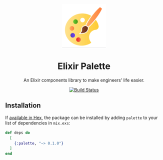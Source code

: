 <p align="center">
  <img width="140px" src="docs/images/logo.png">
  
  <h1 align="center">Elixir Palette</h1>
  
  <p align="center">
    An Elixir components library to make engineers' life easier.
  </p>
</p>

<p align="center">
  <a href="#">
    <img alt="Build Status" src="">
  </a>
</p>

## Installation

If [available in Hex](https://hex.pm/docs/publish), the package can be installed
by adding `palette` to your list of dependencies in `mix.exs`:

```elixir
def deps do
  [
    {:palette, "~> 0.1.0"}
  ]
end
```
